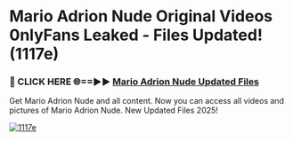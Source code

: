 # Mario Adrion Nude Original Videos 0nlyFans Leaked - Files Updated! (1117e)

<h3>🔴 CLICK HERE 🌐==►► <a href="https://tinyurl.com/5h6xmrr3" rel="nofollow">Mario Adrion Nude Updated Files</a></h3>

Get Mario Adrion Nude and all content. Now you can access all videos and pictures of Mario Adrion Nude. New Updated Files 2025!

[![1117e](https://i.imgur.com/KVD873Z.gif)](https://tinyurl.com/5h6xmrr3)
